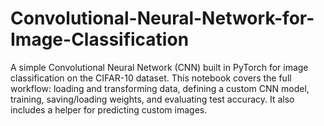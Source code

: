 # Convolutional-Neural-Network-for-Image-Classification
A simple Convolutional Neural Network (CNN) built in PyTorch for image classification on the CIFAR-10 dataset. This notebook covers the full workflow: loading and transforming data, defining a custom CNN model, training, saving/loading weights, and evaluating test accuracy. It also includes a helper for predicting custom images.
